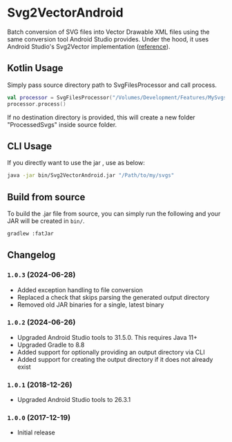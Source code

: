 # Svg2VectorAndroid

Batch conversion of SVG files into Vector Drawable XML files using the same conversion tool Android Studio provides. Under the hood, it uses Android Studio's Svg2Vector implementation ([reference](https://android.googlesource.com/platform/tools/base/+/master/sdk-common/src/main/java/com/android/ide/common/vectordrawable/Svg2Vector.java)).


## Kotlin Usage

Simply pass source directory path to SvgFilesProcessor and call process.

```kotlin
val processor = SvgFilesProcessor("/Volumes/Development/Features/MySvgs")
processor.process()
```

If no destination directory is provided, this will create a new folder "ProcessedSvgs" inside source folder.


## CLI Usage

If you directly want to use the jar , use as below:

```bash
java -jar bin/Svg2VectorAndroid.jar "/Path/to/my/svgs"
```

## Build from source

To build the .jar file from source, you can simply run the following and your JAR will be created in `bin/`.

```bash
gradlew :fatJar
```

## Changelog

### `1.0.3` (2024-06-28)

- Added exception handling to file conversion
- Replaced a check that skips parsing the generated output directory
- Removed old JAR binaries for a single, latest binary

### `1.0.2` (2024-06-26)

- Upgraded Android Studio tools to 31.5.0. This requires Java 11+
- Upgraded Gradle to 8.8
- Added support for optionally providing an output directory via CLI
- Added support for creating the output directory if it does not already exist

### `1.0.1` (2018-12-26)

- Upgraded Android Studio tools to 26.3.1


### `1.0.0` (2017-12-19)

- Initial release
